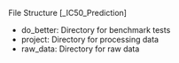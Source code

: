 File Structure [_IC50_Prediction]
* do_better: Directory for benchmark tests
* project: Directory for processing data
* raw_data: Directory for raw data
